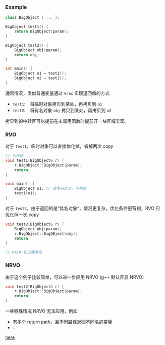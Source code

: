 ### Example

```cpp
class BigObject { ... };

BigObject test1() {
    return BigObject(param);
}

BigObject test2() {
    BigObject obj(param);
    return obj;
}

int main() {
    BigObject o1 = test1();
    BigObject o2 = test2();
}
```

通常情况，类似普通变量通过 `%rax` 实现返回值的方式

-   `test1`: &ensp; 将临时对象拷贝到某处，再拷贝到 `o1`
-   `test2`: &ensp; 将有名对象 `obj` 拷贝到某处，再拷贝到 `o2`

拷贝到的中转区可以提前在未调用函数时提前开一块区域实现。

### RVO

对于 `test1`，临时对象可以直接优化掉，省掉两次 copy

```cpp
// 伪代码
void test1(BigObject& r) {
    r.BigObject::BigObject(param);
    return;
}

void main() {
    BigObject o1; // 这里只定义，不构造
    test1(o1);
}
```

对于 `test2`，由于返回的是“具名对象”，情况更复杂，优化条件更苛刻，RVO 只优化掉一次 copy

```cpp
void test2(BigObject& r) {
    BigObject obj(param);
    r.BigObject::BigOBject(obj);
    return;
}

// main 和上面类似
```

### NRVO

由于这个例子比较简单，可以进一步应用 NRVO (g++ 默认开启 NRVO)

```cpp
void test2(BigObject& r) {
    r.BigObject::BigObject(param);
    return;
}
```

一些特殊情况 NRVO 无法应用，例如

-   有多个 return path，且不同路径返回不同名的变量
-   ...

<a href="https://www.cnblogs.com/xkfz007/articles/2506022.html">here</a>
